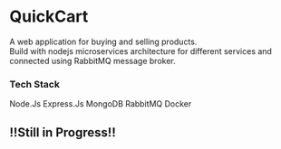 # QuickCart

A web application for buying and selling products.  
Build with nodejs microservices architecture for different services and connected using RabbitMQ message broker.

### Tech Stack

Node.Js
Express.Js
MongoDB
RabbitMQ
Docker

## !!Still in Progress!!


